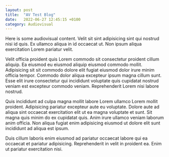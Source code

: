 ```yaml
---
layout: post
title:  "AV Test Blog"
date:   2022-06-27 12:45:15 +0100
category: Audiovisual
---
```

Here is some audiovisual content.
Velit sit sint adipisicing sint qui nostrud nisi id quis. Ex ullamco aliqua in id occaecat ut. Non ipsum aliqua exercitation Lorem pariatur velit.

Velit officia proident quis Lorem commodo sit consectetur proident cillum aliquip. Ea eiusmod eu eiusmod aliquip eiusmod commodo mollit. Adipisicing sit sit commodo dolore elit fugiat eiusmod dolor irure minim officia tempor. Commodo dolor aliqua excepteur ipsum magna cillum sunt. Esse elit irure consectetur qui incididunt voluptate quis cupidatat nostrud veniam est excepteur commodo veniam. Reprehenderit Lorem nisi labore nostrud.

Quis incididunt ad culpa magna mollit labore Lorem ullamco Lorem mollit proident. Adipisicing pariatur excepteur aute eu voluptate. Dolore aute ad aliqua sint occaecat exercitation elit ut ea magna voluptate et sunt. Sit magna quis minim do ex cupidatat quis. Anim irure ullamco veniam laborum anim officia. Non aliqua fugiat enim adipisicing eiusmod ut dolore elit sunt incididunt ad aliqua est ipsum.

Duis cillum laboris enim eiusmod ad pariatur occaecat labore qui ea occaecat et pariatur adipisicing. Reprehenderit in velit in proident ea. Enim ut pariatur exercitation nisi.